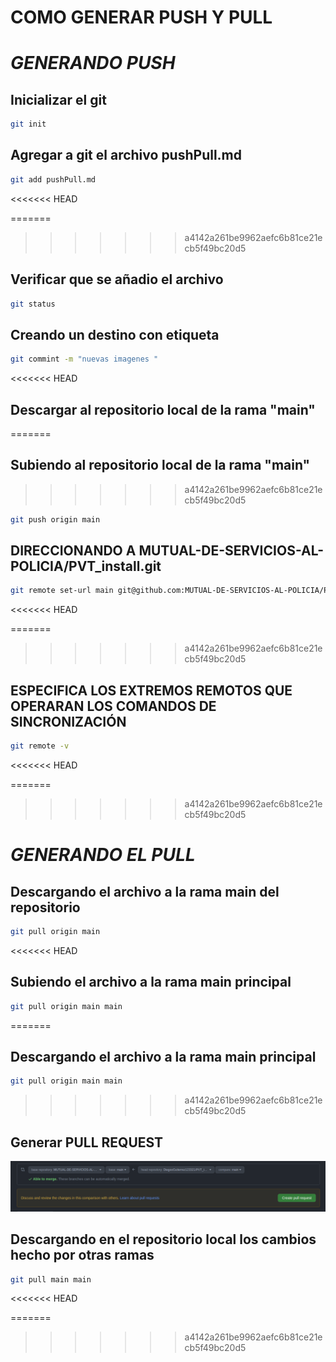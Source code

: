 # COMO GENERAR PUSH Y PULL
  
# _GENERANDO PUSH_

## Inicializar el git
```sh
git init
```


## Agregar a git el archivo pushPull.md
```sh 
git add pushPull.md
```
<<<<<<< HEAD

=======
>>>>>>> a4142a261be9962aefc6b81ce21ecb5f49bc20d5
## Verificar que se añadio el archivo
```sh
git status
``` 

## Creando un destino con etiqueta
```sh
git commint -m "nuevas imagenes "
```

<<<<<<< HEAD
## Descargar al repositorio local de la rama "main" 
=======
## Subiendo al repositorio local de la rama "main" 
>>>>>>> a4142a261be9962aefc6b81ce21ecb5f49bc20d5
```sh
git push origin main
```

   
## DIRECCIONANDO A MUTUAL-DE-SERVICIOS-AL-POLICIA/PVT_install.git
```sh
git remote set-url main git@github.com:MUTUAL-DE-SERVICIOS-AL-POLICIA/PVT_install.git
```
<<<<<<< HEAD

=======
>>>>>>> a4142a261be9962aefc6b81ce21ecb5f49bc20d5

## ESPECIFICA LOS EXTREMOS REMOTOS QUE OPERARAN LOS COMANDOS DE SINCRONIZACIÓN
```sh
git remote -v
```
<<<<<<< HEAD

=======
>>>>>>> a4142a261be9962aefc6b81ce21ecb5f49bc20d5

# _GENERANDO EL PULL_
## Descargando el archivo a la rama main del repositorio
```sh
git pull origin main
``` 

<<<<<<< HEAD
## Subiendo el archivo a la rama main principal
```sh
git pull origin main main
``` 

=======
## Descargando el archivo a la rama main principal
```sh
git pull origin main main
``` 
>>>>>>> a4142a261be9962aefc6b81ce21ecb5f49bc20d5

## Generar PULL REQUEST

![](https://github.com/DiegooGutierrez123321/PVT_install/blob/main/Screenshot_Install/Captura%20de%20pantalla%20de%202021-04-07%2011-35-52.png?raw=true)

## Descargando en el repositorio local los cambios hecho por otras ramas
```sh
git pull main main
``` 
<<<<<<< HEAD

=======
>>>>>>> a4142a261be9962aefc6b81ce21ecb5f49bc20d5
